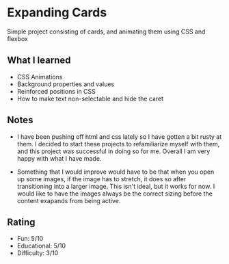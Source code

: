 # Expanding Cards

Simple project consisting of cards, and animating them using CSS and flexbox

## What I learned

- CSS Animations
- Background properties and values
- Reinforced positions in CSS
- How to make text non-selectable and hide the caret

## Notes

- I have been pushing off html and css lately so I have gotten a bit rusty at them. I decided to start these projects to refamiliarize myself with them, and this project was successful in doing so for me. Overall I am very happy with what I have made.

- Something that I would improve would have to be that when you open up some images, if the image has to stretch, it does so after transitioning into a larger image. This isn't ideal, but it works for now. I would like to have the images always be the correct sizing before the content exapands from being active.

## Rating

- Fun: 5/10
- Educational: 5/10
- Difficulty: 3/10
